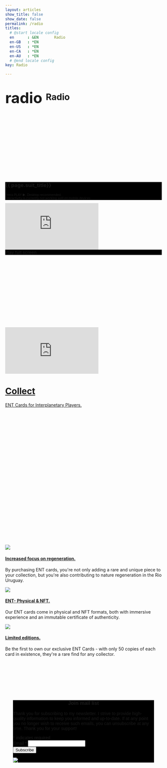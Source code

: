```yaml
---
layout: articles
show_title: false
show_date: false
permalink: /radio
titles:
  # @start locale config
  en      : &EN       Radio
  en-GB   : *EN
  en-US   : *EN
  en-CA   : *EN
  en-AU   : *EN
  # @end locale config
key: Radio

---
```

# <span class="material-symbols-outlined" style="font-size: 48px; vertical-align: middle;"> radio </span> Radio

<div class="hero hero--dark" style='height: 200px; background-image: url("/img/433.1b.jpg");'>
  <div class="hero__content">  
  </div>
</div>

<div class="hero hero--center" style="background-color: #000000;">
  <div class="hero__content">
    <h3>{{ page.suit_title}}</h3>
  <p style="font-size: 70%;"> Press PLAY ▶️. Desktop recommended. <br> Interactivity is currently not working well on mobile devices</p>
  </div>
</div>

  <div class="container">
    <iframe class="responsive-radio-iframe " src="https://radio.maar.world" style="border: 0"></iframe>
  </div>


<div class="hero hero--center" style="background-color: #000000;">
  <div class="hero__content">
    <a href="https://radio.maar.world" rel="Radio Player" target="_blank"> Play full screen</a>
</div>
</div>

<div class="hero hero--dark" style='height: 233px; background-image: url("img/radio/radio-banner.gif");'>
  <div class="hero__content">  
  </div>
</div>

  <div class="container">
    <iframe id="chat-iframe" src="http://172.20.10.8:3000" class="responsive-chat-iframe" style="border: 0"></iframe>
  </div>


<div class="hero hero--center hero--dark"  style= 'height: 512px; background-image: url("img/radio/cards-back-collect.png");'>
    <div class="hero__content">
        <h1><a href="https://maarworld.gumroad.com" target="_blank">Collect</a></h1>
        <p><a href="https://maarworld.gumroad.com" target="_blank">ENT Cards for Interplanetary Players.</a></p>
    </div>
</div>


<div class="cards-container">
  <div class="card__image">
    <img class="image" src="/img/radio/card-banner-3.png"/>
  </div>
  <div class="card__content">
    <div class="card__header">
      <h4><a href="https://maarworld.gumroad.com" target="_blank">Increased focus on regeneration.</a></h4>
    </div>
    <p>By purchasing ENT cards, you're not only adding a rare and unique piece to your collection, but you're also contributing to nature regeneration in the Rio Uruguay.</p>
  </div>
</div>
<div class="cards-container">
  <div class="card__image">
    <img class="image" src="/img/radio/card-banner-2.png"/>
  </div>
  <div class="card__content">
    <div class="card__header">
      <h4><a href="https://maarworld.gumroad.com" target="_blank">ENT- Physical & NFT.</a></h4>
    </div>
    <p>Our ENT cards come in physical and NFT formats, both with immersive experience and an immutable certificate of authenticity.</p>
  </div>
</div>

<div class="cards-container">
  <div class="card__image">
    <img class="image" src="/img/radio/card-banner-1.png"/>
  </div>
  <div class="card__content">
    <div class="card__header">
      <h4><a href="https://maarworld.gumroad.com" target="_blank">Limited editions.</a></h4>
    </div>
    <p>Be the first to own our exclusive ENT Cards - with only 50 copies of each card in existence, they're a rare find for any collector.</p>
  </div>
</div>





<div class="hero hero--dark" style='height: 103px; background-image: url("");'>
  <div class="hero__content">  
  </div>
</div>


<!-- Begin Mailchimp Signup Form -->
<link href="//cdn-images.mailchimp.com/embedcode/classic-071822.css" rel="stylesheet" type="text/css">
<style type="text/css">
    #mc_embed_signup{background:#000000; clear:left; font:14px Helvetica,Arial,sans-serif; width:90%; margin: 0 auto;} /* Added "margin: 0 auto;" to center the container */
    /* Add your own Mailchimp form style overrides in your site stylesheet or in this style block.
       We recommend moving this block and the preceding CSS link to the HEAD of your HTML file. */
    #mc_embed_signup input[type="email"] {
      color: black;
    }
       #mc_embed_signup h3 { /* Add this CSS block to center the h3 title */
        text-align: center;
    }
</style>
<div id="mc_embed_signup">
    <form action="https://aventuresonores.us7.list-manage.com/subscribe/post?u=8cc5ff1d6fb14f3fdc831c40a&amp;id=873fbbbbb9&amp;f_id=00acc5e4f0" method="post" id="mc-embedded-subscribe-form" name="mc-embedded-subscribe-form" class="validate" target="_self">
        <div id="mc_embed_signup_scroll">
        <h3>Join mail list</h3>
              <p> Thank you for subscribing to my newsletter. I strive to provide high-quality information to keep you informed and up-to-date. If at any point you no longer wish to receive such emails, you can unsubscribe at any time. Thank you for your support! </p>
        <div class="indicates-required"><span class="asterisk">*</span> indicates required</div>
        <div class="mc-field-group">
            <label for="mce-EMAIL">Email  <span class="asterisk">*</span>
        </label>
            <input type="email" value="" name="EMAIL" class="required email" id="mce-EMAIL" required>
            <span id="mce-EMAIL-HELPERTEXT" class="helper_text"></span>
        </div>
        <div id="mce-responses" class="clear foot">
            <div class="response" id="mce-error-response" style="display:none"></div>
            <div class="response" id="mce-success-response" style="display:none"></div>
        </div>    <!-- real people should not fill this in and expect good things - do not remove this or risk form bot signups-->
        <div style="position: absolute; left: -5000px;" aria-hidden="true"><input type="text" name="b_8cc5ff1d6fb14f3fdc831c40a_873fbbbbb9" tabindex="-1" value=""></div>
        <div class="optionalParent">
            <div class="clear foot">
                <input type="submit" value="Subscribe" name="subscribe" id="mc-embedded-subscribe" class="button">
                <p class="brandingLogo"><a href="http://eepurl.com/if7emL" title="Mailchimp - email marketing made easy and fun"><img src="https://eep.io/mc-cdn-images/template_images/branding_logo_text_light_dtp.svg"></a></p>
            </div>
        </div>
    </div>
</form>
</div>
<!--End mc_embed_signup-->
